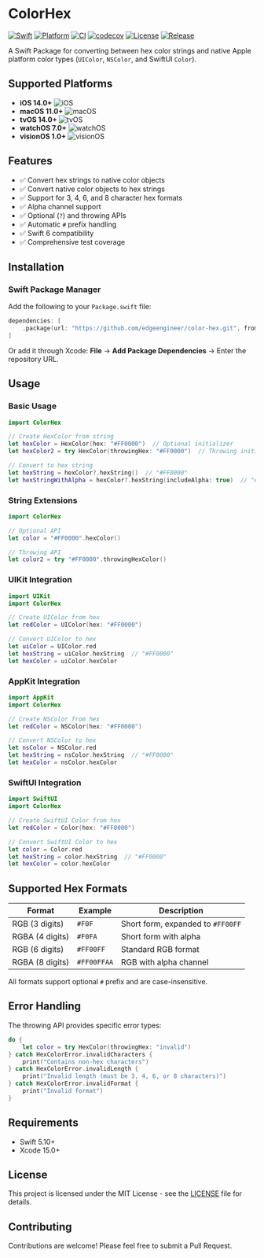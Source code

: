 # ColorHex

[![Swift](https://img.shields.io/badge/Swift-5.10+-orange.svg)](https://swift.org)
[![Platform](https://img.shields.io/badge/Platform-iOS%20%7C%20macOS%20%7C%20tvOS%20%7C%20watchOS%20%7C%20visionOS-lightgrey.svg)](https://developer.apple.com)
[![CI](https://github.com/edgeengineer/color-hex/workflows/CI/badge.svg)](https://github.com/edgeengineer/color-hex/actions)
[![codecov](https://codecov.io/gh/edgeengineer/color-hex/branch/main/graph/badge.svg)](https://codecov.io/gh/edgeengineer/color-hex)
[![License](https://img.shields.io/badge/License-MIT-blue.svg)](LICENSE)
[![Release](https://img.shields.io/github/v/release/edgeengineer/color-hex)](https://github.com/edgeengineer/color-hex/releases)

A Swift Package for converting between hex color strings and native Apple platform color types (`UIColor`, `NSColor`, and SwiftUI `Color`).

## Supported Platforms

- **iOS 14.0+** ![iOS](https://img.shields.io/badge/iOS-14.0+-blue.svg)
- **macOS 11.0+** ![macOS](https://img.shields.io/badge/macOS-11.0+-blue.svg)
- **tvOS 14.0+** ![tvOS](https://img.shields.io/badge/tvOS-14.0+-blue.svg)
- **watchOS 7.0+** ![watchOS](https://img.shields.io/badge/watchOS-7.0+-blue.svg)
- **visionOS 1.0+** ![visionOS](https://img.shields.io/badge/visionOS-1.0+-blue.svg)

## Features

- ✅ Convert hex strings to native color objects
- ✅ Convert native color objects to hex strings
- ✅ Support for 3, 4, 6, and 8 character hex formats
- ✅ Alpha channel support
- ✅ Optional (`?`) and throwing APIs
- ✅ Automatic `#` prefix handling
- ✅ Swift 6 compatibility
- ✅ Comprehensive test coverage

## Installation

### Swift Package Manager

Add the following to your `Package.swift` file:

```swift
dependencies: [
    .package(url: "https://github.com/edgeengineer/color-hex.git", from: "0.0.1")
]
```

Or add it through Xcode: **File** → **Add Package Dependencies** → Enter the repository URL.

## Usage

### Basic Usage

```swift
import ColorHex

// Create HexColor from string
let hexColor = HexColor(hex: "#FF0000")  // Optional initializer
let hexColor2 = try HexColor(throwingHex: "#FF0000")  // Throwing initializer

// Convert to hex string
let hexString = hexColor?.hexString()  // "#FF0000"
let hexStringWithAlpha = hexColor?.hexString(includeAlpha: true)  // "#FF0000FF"
```

### String Extensions

```swift
import ColorHex

// Optional API
let color = "#FF0000".hexColor()

// Throwing API
let color2 = try "#FF0000".throwingHexColor()
```

### UIKit Integration

```swift
import UIKit
import ColorHex

// Create UIColor from hex
let redColor = UIColor(hex: "#FF0000")

// Convert UIColor to hex
let uiColor = UIColor.red
let hexString = uiColor.hexString  // "#FF0000"
let hexColor = uiColor.hexColor
```

### AppKit Integration

```swift
import AppKit
import ColorHex

// Create NSColor from hex
let redColor = NSColor(hex: "#FF0000")

// Convert NSColor to hex
let nsColor = NSColor.red
let hexString = nsColor.hexString  // "#FF0000"
let hexColor = nsColor.hexColor
```

### SwiftUI Integration

```swift
import SwiftUI
import ColorHex

// Create SwiftUI Color from hex
let redColor = Color(hex: "#FF0000")

// Convert SwiftUI Color to hex
let color = Color.red
let hexString = color.hexString  // "#FF0000"
let hexColor = color.hexColor
```

## Supported Hex Formats

| Format | Example | Description |
|--------|---------|-------------|
| RGB (3 digits) | `#F0F` | Short form, expanded to `#FF00FF` |
| RGBA (4 digits) | `#F0FA` | Short form with alpha |
| RGB (6 digits) | `#FF00FF` | Standard RGB format |
| RGBA (8 digits) | `#FF00FFAA` | RGB with alpha channel |

All formats support optional `#` prefix and are case-insensitive.

## Error Handling

The throwing API provides specific error types:

```swift
do {
    let color = try HexColor(throwingHex: "invalid")
} catch HexColorError.invalidCharacters {
    print("Contains non-hex characters")
} catch HexColorError.invalidLength {
    print("Invalid length (must be 3, 4, 6, or 8 characters)")
} catch HexColorError.invalidFormat {
    print("Invalid format")
}
```

## Requirements

- Swift 5.10+
- Xcode 15.0+

## License

This project is licensed under the MIT License - see the [LICENSE](LICENSE) file for details.

## Contributing

Contributions are welcome! Please feel free to submit a Pull Request.